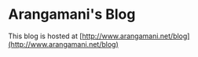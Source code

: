 # Arangamani's Blog

This blog is hosted at
[http://www.arangamani.net/blog](http://www.arangamani.net/blog)
